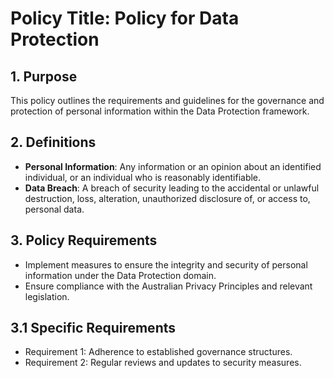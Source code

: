 
# Policy Title: Policy for Data Protection

## 1. Purpose

This policy outlines the requirements and guidelines for the governance and protection of personal information within the Data Protection framework.

## 2. Definitions

- **Personal Information**: Any information or an opinion about an identified individual, or an individual who is reasonably identifiable.
- **Data Breach**: A breach of security leading to the accidental or unlawful destruction, loss, alteration, unauthorized disclosure of, or access to, personal data.

## 3. Policy Requirements

- Implement measures to ensure the integrity and security of personal information under the Data Protection domain.
- Ensure compliance with the Australian Privacy Principles and relevant legislation.

## 3.1 Specific Requirements

- Requirement 1: Adherence to established governance structures.
- Requirement 2: Regular reviews and updates to security measures.
